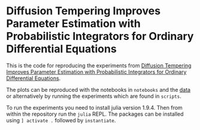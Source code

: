 # Diffusion Tempering Improves Parameter Estimation with Probabilistic Integrators for Ordinary Differential Equations

This is the code for reproducing the experiments from [Diffusion Tempering Improves Parameter Estimation with Probabilistic Integrators for Ordinary Differential Equations](https://openreview.net/forum?id=43HZG9zwaj).

The plots can be reproduced with the notebooks in `notebooks` and the [data](https://zenodo.org/records/11244700) or alternatively by running the experiments which are found in `scripts`.

To run the experiments you need to install julia version 1.9.4. Then from within the repository run the `julia` REPL. The packages can be installed using `] activate .` followed by `instantiate`.


